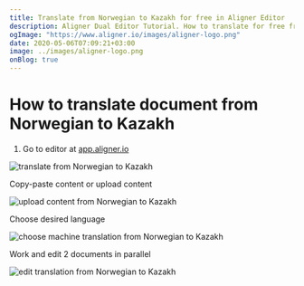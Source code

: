 ```yaml
---
title: Translate from Norwegian to Kazakh for free in Aligner Editor
description: Aligner Dual Editor Tutorial. How to translate for free from Norwegian to Kazakh. Aligner is multilingual document management platform. 
ogImage: "https://www.aligner.io/images/aligner-logo.png"
date: 2020-05-06T07:09:21+03:00
image: ../images/aligner-logo.png
onBlog: true
---
```


# How to translate document from Norwegian to Kazakh

1. Go to editor at [app.aligner.io](https://app.aligner.io "Aligner App web page")

![translate from Norwegian to Kazakh](../aligner-blank-editor.png "translate from Norwegian to Kazakh")

Copy-paste content or upload content

![upload content from Norwegian to Kazakh](../aligner-uploaded-document.png "upload content from Norwegian to Kazakh")

Choose desired language

![choose machine translation from Norwegian to Kazakh](../aligner-language-dropdown.png "choose machine translation from Norwegian to Kazakh")

Work and edit 2 documents in parallel

![edit translation from Norwegian to Kazakh](../aligner-double-sitded-editor.png "edit translation from Norwegian to Kazakh")

